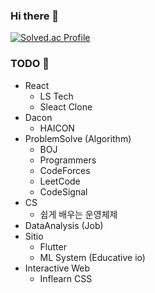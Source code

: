 ### Hi there 👋

[![Solved.ac Profile](http://mazassumnida.wtf/api/v2/generate_badge?boj=pym7857)](https://solved.ac/pym7857/)

### TODO 🎯
- React
  - LS Tech 
  - Sleact Clone
- Dacon
  - HAICON
- ProblemSolve (Algorithm)
  - BOJ
  - Programmers
  - CodeForces
  - LeetCode
  - CodeSignal
- CS
  - 쉽게 배우는 운영체제 
- DataAnalysis (Job)
- Sitio
  - Flutter
  - ML System (Educative io) 
- Interactive Web
  - Inflearn CSS 
